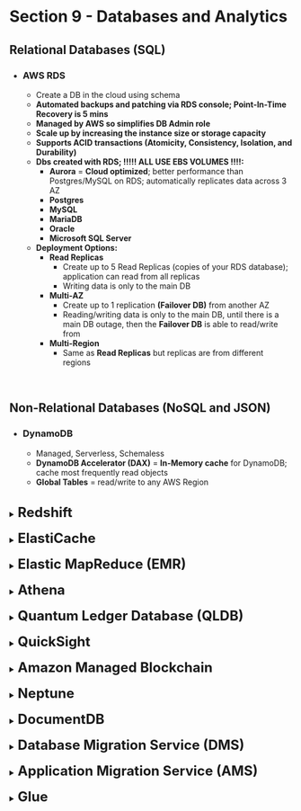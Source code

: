 # Section 9 - Databases and Analytics

## **Relational Databases** (SQL)
- ### **AWS RDS**
	- Create a DB in the cloud using schema
	- **Automated backups and patching via RDS console; Point-In-Time Recovery is 5 mins**
	- **Managed by AWS so simplifies DB Admin role**
	- **Scale up by increasing the instance size or storage capacity**
	- **Supports ACID transactions (Atomicity, Consistency, Isolation, and Durability)**
	- **Dbs created with RDS; !!!!! ALL USE EBS VOLUMES !!!!:**
		- **Aurora** = **Cloud optimized**; better performance than Postgres/MySQL on RDS; automatically replicates data across 3 AZ
		- **Postgres**
		- **MySQL**
		- **MariaDB**
		- **Oracle**
		- **Microsoft SQL Server**
	- **Deployment Options:**
		- **Read Replicas**
			- Create up to 5 Read Replicas (copies of your RDS database); application can read from all replicas
			- Writing data is only to the main DB
		- **Multi-AZ**
			- Create up to 1 replication **(Failover DB)** from another AZ
			- Reading/writing data is only to the main DB, until there is a main DB outage, then the **Failover DB** is able to read/write from
		- **Multi-Region**
			- Same as **Read Replicas** but replicas are from different regions

<br>

## **Non-Relational Databases** (NoSQL and JSON)
- ### **DynamoDB**
	- Managed, Serverless, Schemaless
	- **DynamoDB Accelerator (DAX)** = **In-Memory cache** for DynamoDB; cache most frequently read objects
	- **Global Tables** = read/write to any AWS Region

<br>

<details>
  	<summary>
		<strong>
			<font size=5>
				Redshift
			</font>
		</strong>
	</summary>
	<font size=4>
		<strong>SQL Data Warehouse</strong> for <strong>OLAP</strong> (Online Analytical Processing of Data)
	</font>
</details>

<br>
 
<details>
  	<summary>
		<strong>
			<font size=5>
				ElastiCache
			</font>
		</strong>
	</summary>
	<font size=4>
		<strong>In-Memory databases</strong>; cache data for frequently read/write workloads
	</font>
</details>

<br>

<details>
  	<summary>
		<strong>
			<font size=5>
				Elastic MapReduce (EMR)
			</font>
		</strong>
	</summary>
	<font size=4>
		Create Hadoop clusters to process vast amount of data
	</font>
</details>

<br>

<details>
  	<summary>
		<strong>
			<font size=5>
				Athena
			</font>
		</strong>
	</summary>
	<font size=4>
		Query data on Amazon S3
	</font>
</details>

<br>

<details>
  	<summary>
		<strong>
			<font size=5>
				Quantum Ledger Database (QLDB)
			</font>
		</strong>
	</summary>
	<font size=4>
		Managed DB for recording immutable financial transactions
	</font>
</details>

<br>

<details>
  	<summary>
		<strong>
			<font size=5>
				QuickSight
			</font>
		</strong>
	</summary>
	<font size=4>
		Create interactive dashboards from AWS databases
	</font>
</details>

<br>

<details>
  	<summary>
		<strong>
			<font size=5>
				Amazon Managed Blockchain
			</font>
		</strong>
	</summary>
	<font size=4>
		Managed Hyperledger Fabric & Ethereum blockchains
	</font>
</details>

<br>

<details>
  	<summary>
		<strong>
			<font size=5>
				Neptune
			</font>
		</strong>
	</summary>
	<font size=4>
		Managed graph database; complex connected datasets
	</font>
</details>

<br>
 
<details>
  	<summary>
		<strong>
			<font size=5>
				DocumentDB
			</font>
		</strong>
	</summary>
	<font size=4>
		<strong>AWS implementation</strong> of MongoDB
	</font>
</details>

<br>

<details>
  	<summary>
		<strong>
			<font size=5>
				Database Migration Service (DMS)
			</font>
		</strong>
	</summary>
	<font size=4>
		Migrate data from database to database
	</font>
</details>

<br>

<details>
  	<summary>
		<strong>
			<font size=5>
				Application Migration Service (AMS)
			</font>
		</strong>
	</summary>
	<font size=4>
		Migrate on-premises workloads to AWS
	</font>
</details>

<br>

<details>
  	<summary>
		<strong>
			<font size=5>
				Glue
			</font>
		</strong>
	</summary>
	<font size=4>
		Managed <strong>Extract, Transform, Load</strong> (ETL) service
	</font>
</details>
